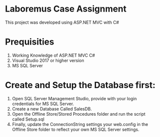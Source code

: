 # Laboremus Case Assignment
This project was developed using ASP.NET MVC with C#

# Prequisities
1. Working Knowledge of ASP.NET MVC C#
2. Visual Studio 2017 or higher version
2. MS SQL Server

# Create and Setup the Database first:
1. Open SQL Server Management Studio, provide with your login credentials for MS SQL Server.
2. Create a new Database Called SalesDB.
3. Open the Offline Store/Stored Procedures folder and run the script called Setup.sql
4. Finally, update the ConnectionString settings your web.config in the Offline Store folder to reflect your own MS SQL Server settings.

